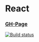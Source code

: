 # React

### [GH-Page](https://89yamal.github.io/react-forms-steps/)

[![Build status](https://ci.appveyor.com/api/projects/status/6l2bduw30us0groq?svg=true)](https://ci.appveyor.com/project/89YAMAL/react-forms-steps)

